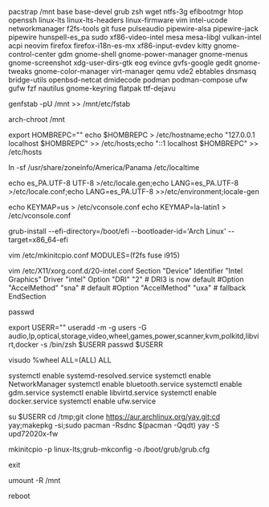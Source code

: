 pacstrap /mnt base base-devel grub zsh wget ntfs-3g efibootmgr htop openssh linux-lts linux-lts-headers linux-firmware vim intel-ucode networkmanager f2fs-tools git fuse pulseaudio pipewire-alsa pipewire-jack pipewire hunspell-es_pa sudo xf86-video-intel mesa mesa-libgl vulkan-intel acpi neovim firefox firefox-i18n-es-mx xf86-input-evdev kitty gnome-control-center gdm gnome-shell gnome-power-manager gnome-menus gnome-screenshot xdg-user-dirs-gtk eog evince gvfs-google gedit gnome-tweaks gnome-color-manager virt-manager qemu vde2 ebtables dnsmasq bridge-utils openbsd-netcat dmidecode podman podman-compose ufw gufw fzf nautilus gnome-keyring flatpak ttf-dejavu

genfstab -pU /mnt >> /mnt/etc/fstab

arch-chroot /mnt


export HOMBREPC=""
echo $HOMBREPC > /etc/hostname;echo "127.0.0.1 localhost $HOMBREPC" >> /etc/hosts;echo "::1 localhost $HOMBREPC" >> /etc/hosts

ln -sf /usr/share/zoneinfo/America/Panama /etc/localtime

echo es_PA.UTF-8 UTF-8 >/etc/locale.gen;echo LANG=es_PA.UTF-8 >/etc/locale.conf;echo LANG=es_PA.UTF-8 >>/etc/environment;locale-gen


echo KEYMAP=us > /etc/vconsole.conf
echo KEYMAP=la-latin1 > /etc/vconsole.conf

grub-install --efi-directory=/boot/efi --bootloader-id='Arch Linux' --target=x86_64-efi

vim /etc/mkinitcpio.conf
MODULES=(f2fs fuse i915)

vim /etc/X11/xorg.conf.d/20-intel.conf
Section "Device"
	Identifier  "Intel Graphics"
	Driver      "intel"
	Option      "DRI" "2"             # DRI3 is now default 
	#Option      "AccelMethod"  "sna" # default
	#Option      "AccelMethod"  "uxa" # fallback
EndSection

passwd

export USERR=""
useradd -m -g users -G audio,lp,optical,storage,video,wheel,games,power,scanner,kvm,polkitd,libvirt,docker -s /bin/zsh $USERR
passwd $USERR


visudo
%wheel ALL=(ALL) ALL

systemctl enable systemd-resolved.service
systemctl enable NetworkManager
systemctl enable bluetooth.service
systemctl enable gdm.service
systemctl enable libvirtd.service
systemctl enable docker.service
systemctl enable ufw.service


su $USERR
cd /tmp;git clone https://aur.archlinux.org/yay.git;cd yay;makepkg -si;sudo pacman -Rsdnc $(pacman -Qqdt)
yay -S upd72020x-fw

mkinitcpio -p linux-lts;grub-mkconfig -o /boot/grub/grub.cfg

exit

umount -R /mnt

reboot
